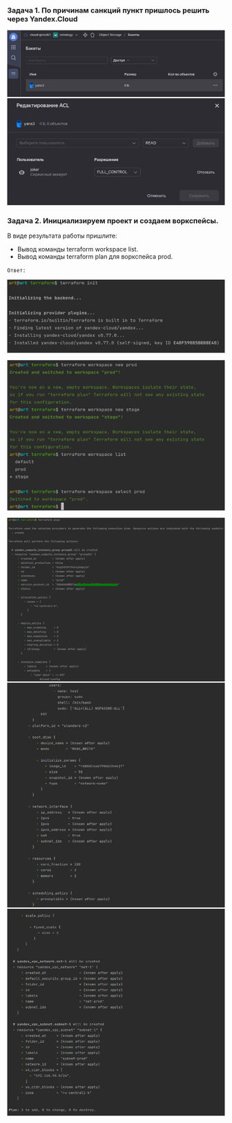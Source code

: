 ### Задача 1. По причинам санкций пункт пришлось решить через Yandex.Cloud

![drawing](img/res1.png)
![drawing](img/res2.png)

### Задача 2. Инициализируем проект и создаем воркспейсы.
В виде результата работы пришлите:

* Вывод команды terraform workspace list.
* Вывод команды terraform plan для воркспейса prod.

`Ответ:`

![drawing](img/res3.png)

![drawing](img/res4.png)

![drawing](img/res5.png)
![drawing](img/res6.png)
![drawing](img/res7.png)